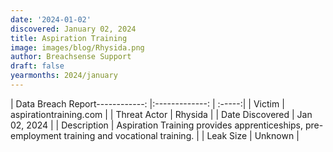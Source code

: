 ```yaml
---
date: '2024-01-02'
discovered: January 02, 2024
title: Aspiration Training
image: images/blog/Rhysida.png
author: Breachsense Support
draft: false
yearmonths: 2024/january
---
```


| Data Breach Report------------:     |:-------------:    | :-----:|
| Victim      | aspirationtraining.com      | 
| Threat Actor      | Rhysida      | 
| Date Discovered      | Jan 02, 2024      | 
| Description      | Aspiration Training provides apprenticeships, pre-employment training and vocational training.      | 
| Leak Size      | Unknown      | 

